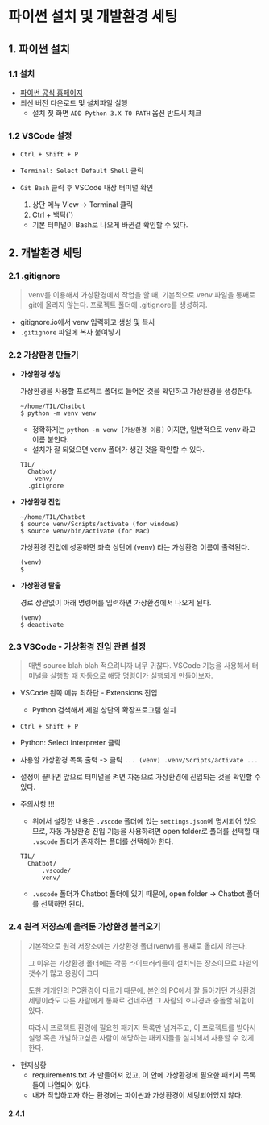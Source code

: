 # 파이썬 설치 및 개발환경 세팅

## 1. 파이썬 설치

### 1.1 설치

- [파이썬 공식 홈페이지](https://www.python.org/downloads/)
- 최신 버전 다운로드 및 설치파일 실행
  - 설치 첫 화면 `ADD Python 3.X TO PATH` 옵션 반드시 체크

### 1.2 VSCode 설정

- `Ctrl + Shift + P`

- `Terminal: Select Default Shell` 클릭

- `Git Bash` 클릭 후 VSCode 내장 터미널 확인

  1. 상단 메뉴 View -> Terminal 클릭
  2. Ctrl + 백틱(`)

  - 기본 터미널이 Bash로 나오게 바뀐걸 확인할 수 있다.

## 2. 개발환경 세팅

### 2.1 .gitignore

> venv를 이용해서 가상환경에서 작업을 할 때, 기본적으로 venv 파일을 통째로 git에 올리지 않는다. 프로젝트 폴더에 .gitignore를 생성하자.

- gitignore.io에서 venv 입력하고 생성 및 복사
- `.gitignore` 파일에 복사 붙여넣기

### 2.2 가상환경 만들기

- **가상환경 생성**

  가상환경을 사용할 프로젝트 폴더로 들어온 것을 확인하고 가상환경을 생성한다.

  ```
  ~/home/TIL/Chatbot
  $ python -m venv venv
  ```

  - 정확하게는 `python -m venv [가상환경 이름]` 이지만, 일반적으로 venv 라고 이름 붙인다.
  - 설치가 잘 되었으면 venv 폴더가 생긴 것을 확인할 수 있다.

  ```
  TIL/
    Chatbot/
      venv/
  	.gitignore
  ```

- **가상환경 진입**

  ```
  ~/home/TIL/Chatbot
  $ source venv/Scripts/activate (for windows)
  $ source venv/bin/activate (for Mac)
  ```

  가상환경 진입에 성공하면 좌측 상단에 (venv) 라는 가상환경 이름이 출력된다.

  ```
  (venv)
  $ 
  ```

- **가상환경 탈출**

  경로 상관없이 아래 명령어를 입력하면 가상환경에서 나오게 된다.

  ```
  (venv)
  $ deactivate
  ```

### 2.3 VSCode - 가상환경 진입 관련 설정

> 매번 source blah blah 적으려니까 너무 귀찮다. VSCode 기능을 사용해서 터미널을 실행할 때 자동으로 해당 명령어가 실행되게 만들어보자.

- VSCode 왼쪽 메뉴 최하단 - Extensions 진입

  - Python 검색해서 제일 상단의 확장프로그램 설치

- `Ctrl + Shift + P`

- Python: Select Interpreter 클릭

- 사용할 가상환경 목록 출력 -> 클릭 `... (venv) .venv/Scripts/activate ...`

- 설정이 끝나면 앞으로 터미널을 켜면 자동으로 가상환경에 진입되는 것을 확인할 수 있다.

- 주의사항 !!!

  - 위에서 설정한 내용은 `.vscode` 폴더에 있는 `settings.json`에 명시되어 있으므로, 자동 가상환경 진입 기능을 사용하려면 open folder로 폴더를 선택할 때 `.vscode` 폴더가 존재하는 폴더를 선택해야 한다.

  ```
  TIL/
    Chatbot/
    	.vscode/
    	venv/
  ```

  - `.vscode` 폴더가 Chatbot 폴더에 있기 때문에, open folder -> Chatbot 폴더를 선택하면 된다.

### 2.4 원격 저장소에 올려둔 가상환경 불러오기

> 기본적으로 원격 저장소에는 가상환경 폴더(venv)를 통째로 올리지 않는다. 
>
> 그 이유는 가상환경 폴더에는 각종 라이브러리들이 설치되는 장소이므로 파일의 갯수가 많고 용량이 크다 
>
> 도한 개개인의 PC환경이 다르기 때문에, 본인의 PC에서 잘 돌아가던 가상환경 세팅이라도 다른 사람에게 통째로 건네주면 그 사람의 호나경과 충돌할 위험이 있다. 
>
> 따라서 프로젝트 환경에 필요한 패키지 목록만 넘겨주고, 이 프로젝트를 받아서 실행 혹은 개발하고싶은 사람이 해당하는 패키지들을 설치해서 사용할 수 있게 한다. 

* 현재상황
  * requirements.txt 가 만들어져 있고, 이 안에 가상환경에 필요한 패키지 목록들이 나열되어 있다. 
  * 내가 작업하고자 하는 환경에는 파이썬과 가상환경이 세팅되어있지 않다. 

#### 2.4.1

